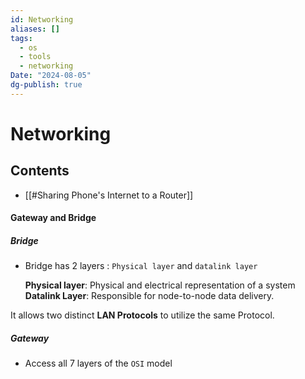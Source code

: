 ```yaml
---
id: Networking
aliases: []
tags:
  - os
  - tools
  - networking
Date: "2024-08-05"
dg-publish: true
---
```

# Networking

## Contents

- [[#Sharing Phone's Internet to a Router]]

#### Gateway and Bridge

##### Bridge

- Bridge has 2 layers : `Physical layer` and `datalink layer`

  **Physical layer**: Physical and electrical representation of a system
  **Datalink Layer**: Responsible for node-to-node data delivery.

It allows two distinct **LAN Protocols** to utilize the same Protocol.

##### Gateway

- Access all 7 layers of the `OSI` model
